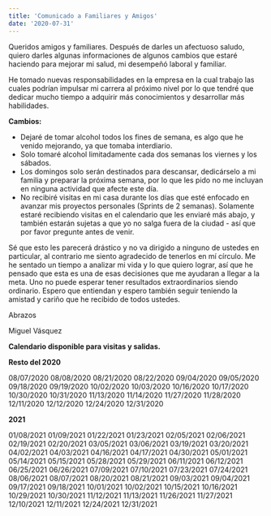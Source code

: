 ```yaml
---
title: 'Comunicado a Familiares y Amigos'
date: '2020-07-31'
---
```

Queridos amigos y familiares. Después de darles un afectuoso saludo, quiero darles algunas informaciones de algunos cambios que estaré haciendo para mejorar mi salud, mi desempeñó laboral y familiar.

He tomado nuevas responsabilidades en la empresa en la cual trabajo las cuales podrían impulsar mi carrera al próximo nivel por lo que tendré que dedicar mucho tiempo a adquirir más conocimientos y desarrollar más habilidades.

**Cambios:**
- Dejaré de tomar alcohol todos los fines de semana, es algo que he venido mejorando, ya que tomaba interdiario.
- Solo tomaré alcohol limitadamente cada dos semanas los viernes y los sábados.
- Los domingos solo serán destinados para descansar, dedicárselo a mi familia y preparar la próxima semana, por lo que les pido no me incluyan en ninguna actividad que afecte este día.
- No recibiré visitas en mi casa durante los días que esté enfocado en avanzar mis proyectos personales (Sprints de 2 semanas). Solamente estaré recibiendo visitas en el calendario que les enviaré más abajo, y también estarán sujetas a que yo no salga fuera de la ciudad - así que por favor pregunte antes de venir.

Sé que esto les parecerá drástico y no va dirigido a ninguno de ustedes en particular, al contrario me siento agradecido de tenerlos en mí círculo. Me he sentado un tiempo a analizar mi vida y lo que quiero lograr, así que he pensado que esta es una de esas decisiones que me ayudaran a llegar a la meta. Uno no puede esperar tener resultados extraordinarios siendo ordinario. Espero que entiendan y espero también seguir teniendo la amistad y cariño que he recibido de todos ustedes.

Abrazos

Miguel Vásquez


**Calendario disponible para visitas y salidas.**

**Resto del 2020**

08/07/2020	08/08/2020
08/21/2020	08/22/2020
09/04/2020	09/05/2020
09/18/2020	09/19/2020
10/02/2020	10/03/2020
10/16/2020	10/17/2020
10/30/2020	10/31/2020
11/13/2020	11/14/2020
11/27/2020	11/28/2020
12/11/2020	12/12/2020
12/24/2020	12/31/2020

**2021**

01/08/2021	01/09/2021
01/22/2021	01/23/2021
02/05/2021	02/06/2021
02/19/2021	02/20/2021
03/05/2021	03/06/2021
03/19/2021	03/20/2021
04/02/2021	04/03/2021
04/16/2021	04/17/2021
04/30/2021	05/01/2021
05/14/2021	05/15/2021
05/28/2021	05/29/2021
06/11/2021	06/12/2021
06/25/2021	06/26/2021
07/09/2021	07/10/2021
07/23/2021	07/24/2021
08/06/2021	08/07/2021
08/20/2021	08/21/2021
09/03/2021	09/04/2021
09/17/2021	09/18/2021
10/01/2021	10/02/2021
10/15/2021	10/16/2021
10/29/2021	10/30/2021
11/12/2021	11/13/2021
11/26/2021	11/27/2021
12/10/2021	12/11/2021
12/24/2021	12/31/2021



